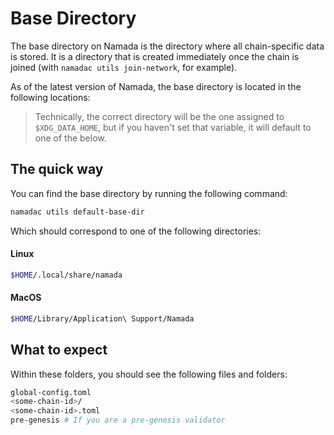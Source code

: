 # Base Directory

The base directory on Namada is the directory where all chain-specific data is stored. It is a directory that is created immediately once the chain is joined (with `namadac utils join-network`, for example).

As of the latest version of Namada, the base directory is located in the following locations:

> Technically, the correct directory will be the one assigned to `$XDG_DATA_HOME`, but if you haven't set that variable, it will default to one of the below.

## The quick way

You can find the base directory by running the following command:

```bash
namadac utils default-base-dir
```

Which should correspond to one of the following directories:

#### Linux

```bash
$HOME/.local/share/namada
```

#### MacOS

```bash
$HOME/Library/Application\ Support/Namada
```

## What to expect
Within these folders, you should see the following files and folders:

```bash
global-config.toml
<some-chain-id>/
<some-chain-id>.toml
pre-genesis # If you are a pre-genesis validator
```
